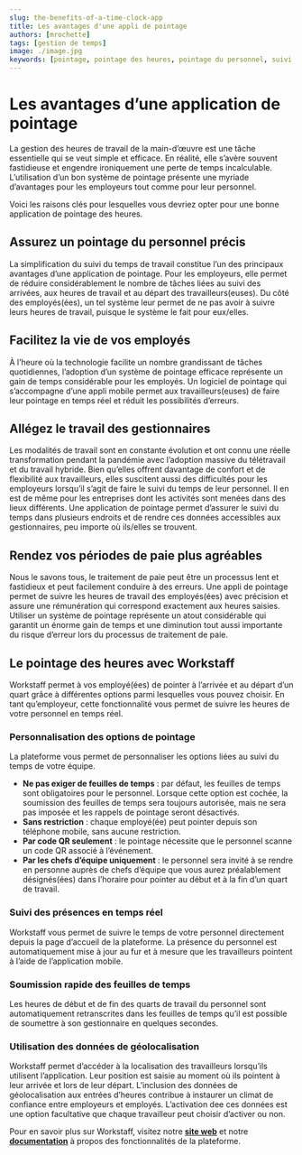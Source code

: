 ```yaml
---
slug: the-benefits-of-a-time-clock-app
title: Les avantages d'une appli de pointage
authors: [mrochette]
tags: [gestion de temps]
image: ./image.jpg
keywords: [pointage, pointage des heures, pointage du personnel, suivi des heures]
---
```


# Les avantages d’une application de pointage

La gestion des heures de travail de la main-d’œuvre est une tâche essentielle qui se veut simple et efficace. En réalité, elle s’avère souvent fastidieuse et engendre ironiquement une perte de temps incalculable. L’utilisation d’un bon système de pointage présente une myriade d’avantages pour les employeurs tout comme pour leur personnel.

<!--truncate-->

Voici les raisons clés pour lesquelles vous devriez opter pour une bonne application de pointage des heures.

## Assurez un pointage du personnel précis
La simplification du suivi du temps de travail constitue l’un des principaux avantages d’une application de pointage. Pour les employeurs, elle permet de réduire considérablement le nombre de tâches liées au suivi des arrivées, aux heures de travail et au départ des travailleurs(euses). Du côté des employés(ées), un tel système leur permet de ne pas avoir à suivre leurs heures de travail, puisque le système le fait pour eux/elles.

## Facilitez la vie de vos employés
À l’heure où la technologie facilite un nombre grandissant de tâches quotidiennes, l’adoption d’un système de pointage efficace représente un gain de temps considérable pour les employés. Un logiciel de pointage qui s’accompagne d’une appli mobile permet aux travailleurs(euses) de faire leur pointage en temps réel et réduit les possibilités d’erreurs.


## Allégez le travail des gestionnaires
Les modalités de travail sont en constante évolution et ont connu une réelle transformation pendant la pandémie avec l’adoption massive du télétravail et du travail hybride. Bien qu’elles offrent davantage de confort et de flexibilité aux travailleurs, elles suscitent aussi des difficultés pour les employeurs lorsqu’il s’agit de faire le suivi du temps de leur personnel. Il en est de même pour les entreprises dont les activités sont menées dans des lieux différents. Une application de pointage permet d’assurer le suivi du temps dans plusieurs endroits et de rendre ces données accessibles aux gestionnaires, peu importe où ils/elles se trouvent.


## Rendez vos périodes de paie plus agréables
Nous le savons tous, le traitement de paie peut être un processus lent et fastidieux et peut facilement conduire à des erreurs. Une appli de pointage permet de suivre les heures de travail des employés(ées) avec précision et assure une rémunération qui correspond exactement aux heures saisies. Utiliser un système de pointage représente un atout considérable qui garantit un énorme gain de temps et une diminution tout aussi importante du risque d’erreur lors du processus de traitement de paie.


## Le pointage des heures avec Workstaff
Workstaff permet à vos employé(ées) de pointer à l’arrivée et au départ d’un quart grâce à différentes options parmi lesquelles vous pouvez choisir. En tant qu’employeur, cette fonctionnalité vous permet de suivre les heures de votre personnel en temps réel.


### Personnalisation des options de pointage
La plateforme vous permet de personnaliser les options liées au suivi du temps de votre équipe.
- **Ne pas exiger de feuilles de temps** : par défaut, les feuilles de temps sont obligatoires pour le personnel. Lorsque cette option est cochée, la soumission des feuilles de temps sera toujours autorisée, mais ne sera pas imposée et les rappels de pointage seront désactivés.
- **Sans restriction** : chaque employé(ée) peut pointer depuis son téléphone mobile, sans aucune restriction.
- **Par code QR seulement** : le pointage nécessite que le personnel scanne un code QR associé à l’événement.
- **Par les chefs d’équipe uniquement** : le personnel sera invité à se rendre en personne auprès de chefs d’équipe que vous aurez préalablement désignés(ées) dans l’horaire pour pointer au début et à la fin d’un quart de travail.

### Suivi des présences en temps réel
Workstaff vous permet de suivre le temps de votre personnel directement depuis la page d’accueil de la plateforme. La présence du personnel est automatiquement mise à jour au fur et à mesure que les travailleurs pointent à l’aide de l’application mobile.

### Soumission rapide des feuilles de temps
Les heures de début et de fin des quarts de travail du personnel sont automatiquement retranscrites dans les feuilles de temps qu’il est possible de soumettre à son gestionnaire en quelques secondes.

### Utilisation des données de géolocalisation
Workstaff permet d’accéder à la localisation des travailleurs lorsqu’ils utilisent l’application. Leur position est saisie au moment où ils pointent à leur arrivée et lors de leur départ. L’inclusion des données de géolocalisation aux entrées d’heures contribue à instaurer un climat de confiance entre employeurs et employés. L’activation dee ces données est une option facultative que chaque travailleur peut choisir d’activer ou non.

Pour en savoir plus sur Workstaff, visitez notre [**site web**](https://workstaff.app/fr/) et notre [**documentation**](https://help.workstaff.app/fr/) à propos des fonctionnalités de la plateforme. 

